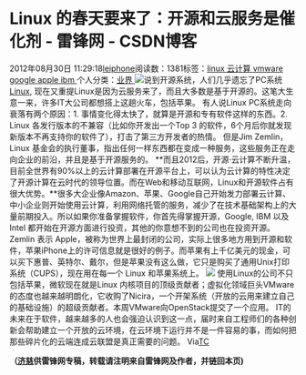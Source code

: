 
# Linux 的春天要来了：开源和云服务是催化剂 - 雷锋网 - CSDN博客


2012年08月30日 11:29:18[leiphone](https://me.csdn.net/leiphone)阅读数：1381标签：[linux																](https://so.csdn.net/so/search/s.do?q=linux&t=blog)[云计算																](https://so.csdn.net/so/search/s.do?q=云计算&t=blog)[vmware																](https://so.csdn.net/so/search/s.do?q=vmware&t=blog)[google																](https://so.csdn.net/so/search/s.do?q=google&t=blog)[apple																](https://so.csdn.net/so/search/s.do?q=apple&t=blog)[ibm																](https://so.csdn.net/so/search/s.do?q=ibm&t=blog)[
							](https://so.csdn.net/so/search/s.do?q=apple&t=blog)[
																					](https://so.csdn.net/so/search/s.do?q=google&t=blog)个人分类：[业界																](https://blog.csdn.net/leiphone/article/category/873390)
[
																								](https://so.csdn.net/so/search/s.do?q=google&t=blog)
[
				](https://so.csdn.net/so/search/s.do?q=vmware&t=blog)
[
			](https://so.csdn.net/so/search/s.do?q=vmware&t=blog)
[
		](https://so.csdn.net/so/search/s.do?q=云计算&t=blog)
[
	](https://so.csdn.net/so/search/s.do?q=linux&t=blog)
![](http://www.leiphone.com/wp-content/uploads/2012/08/linux-150x150.jpg)说到开源系统，人们几乎遗忘了PC系统[Linux](http://www.leiphone.com/0720-dell-open.html),
 现在又重提Linux是因为云服务来了，而且大多数是基于开源的。这笔大生意一来，许多IT大公司都想搭上这趟火车，包括苹果。
有人说Linux PC系统走向衰落有两个原因：1. 事情变化得太快了，就算是开源和专有软件这样的东西。2. Linux 各发行版本的不兼容（比如你开发出一个Top 3 的软件，6个月后你就发现新版本不再支持你的软件了），打击了第三方开发者的热情。
但是Jim Zemlin，Linux 基金会的执行董事，指出任何一样东西都在变成一种服务，这些服务正在走向企业的前沿，并且是基于开源服务的。
**而且2012后，开源·云计算不断升温，目前全世界有90%以上的云计算部署在开源平台上，可以认为云计算的特性决定了开源计算在云时代的领导位置。而在Web和移动互联网，Linux和开源软件占有很大优势。**很多大企业像Amazon、苹果、Google自己开始发力部署云计算、中小企业则开始使用云计算，利用网络托管的服务，减少了在技术基础架构上的大量前期投入。所以如果你准备掌握软件，你首先得掌握开源，Google,
 IBM 以及 Intel 都开始在开源方面进行投资，其他的你意想不到的公司也在投资开源。
Zemlin 表示 Apple，被称为世界上最封闭的公司，实际上很多地方用到开源和软件，苹果iPhone上的许可信息就是很好的例子。而苹果有上千亿美元的现金，可以买下惠普、英特尔、戴尔，但是苹果没有这么做，它只是购买了通用Unix打印系统（CUPS），现在用在每一个 Linux 和苹果系统上。
![](http://www.leiphone.com/wp-content/uploads/2012/08/linux-1.jpg)
使用Linux的公司不只包括苹果，微软现在就是Linux 内核项目的顶级贡献者；虚拟化领域巨头VMware的态度也越来越明朗化，它收购了Nicira，一个开架系统（开放的云用来建立自己的基础设施）的超级贡献者。本周VMware向OpenStack提交了一个应用。
IT的未来在于软件，越来越多的人也会强迫认识到这一点，届时来自工程师们的各种创新会帮助建立一个开放的云环境，在云环境下运行并不是一件容易的事，而如何把那些碎片化的云端连成云联盟是真正需要的问题。
Via[TC](http://techcrunch.com/2012/08/29/the-state-of-linux-how-even-apple-is-going-open-source/)

**（****[济慈](http://www.leiphone.com/author/emerson)****供****雷锋网****专稿，转载请注明来自雷锋网及作者，并链回本页)**

